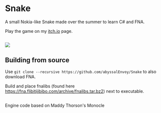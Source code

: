 # Snake

A small Nokia-like Snake made over the summer to learn C# and FNA.

Play the game on my [itch.io](https://abyssalenvoy.itch.io/snake-ii) page.

##

![](https://img.itch.zone/aW1hZ2UvMTI0NTYwOS83MjU5Mzk2LnBuZw==/original/xS22Pg.png)

## Building from source

Use ```git clone --recursive https://github.com/abyssalEnvoy/Snake``` to also download FNA.

Build and place fnalibs (found here https://fna.flibitijibibo.com/archive/fnalibs.tar.bz2) next to executable.

##

Engine code based on Maddy Thorson's Monocle
